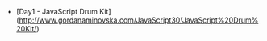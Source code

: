 * [Day1 - JavaScript Drum Kit] (http://www.gordanaminovska.com/JavaScript30/JavaScript%20Drum%20Kit/)